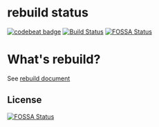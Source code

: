 # rebuild status
[![codebeat badge](https://codebeat.co/badges/fbd559f6-30bb-42e7-bd0f-2568c637f104)](https://codebeat.co/projects/github-com-getrebuild-rebuild-master)
[![Build Status](https://travis-ci.org/getrebuild/rebuild.svg?branch=master)](https://travis-ci.org/getrebuild/rebuild)
[![FOSSA Status](https://app.fossa.io/api/projects/git%2Bgithub.com%2Fgetrebuild%2Frebuild.svg?type=shield)](https://app.fossa.io/projects/git%2Bgithub.com%2Fgetrebuild%2Frebuild?ref=badge_shield)


# What's rebuild? 
See [rebuild document](https://github.com/getrebuild/rebuild-docs)


## License
[![FOSSA Status](https://app.fossa.io/api/projects/git%2Bgithub.com%2Fgetrebuild%2Frebuild.svg?type=large)](https://app.fossa.io/projects/git%2Bgithub.com%2Fgetrebuild%2Frebuild?ref=badge_large)